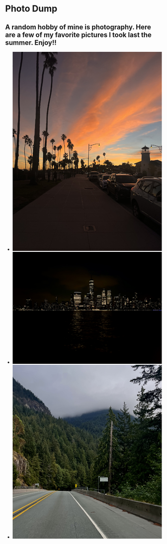 # Photo Dump
## A random hobby of mine is photography. Here are a few of my favorite pictures I took last the summer. Enjoy!!

- ![Sunset Pic](\pictures/sunset.jpg)
- ![City Pic](\pictures/city.jpg)
- ![Nature Pic](\pictures/nature.jpg)